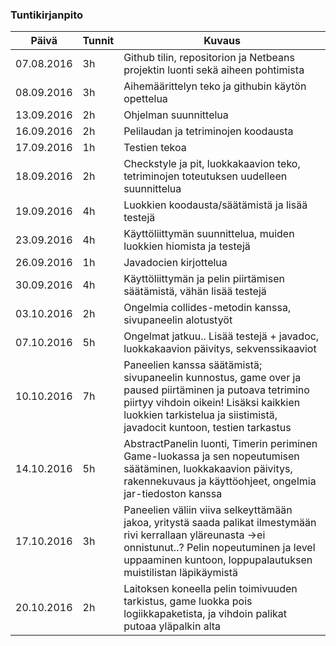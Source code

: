 ### Tuntikirjanpito
Päivä | Tunnit | Kuvaus
--------------- | ----- | ------
07.08.2016 | 3h | Github tilin, repositorion ja Netbeans projektin luonti sekä aiheen pohtimista
08.09.2016 | 3h | Aihemäärittelyn teko ja githubin käytön opettelua
13.09.2016 | 2h | Ohjelman suunnittelua
16.09.2016 | 2h | Pelilaudan ja tetriminojen koodausta
17.09.2016 | 1h | Testien tekoa
18.09.2016 | 2h | Checkstyle ja pit, luokkakaavion teko, tetriminojen toteutuksen uudelleen suunnittelua
19.09.2016 | 4h | Luokkien koodausta/säätämistä ja lisää testejä
23.09.2016 | 4h | Käyttöliittymän suunnittelua, muiden luokkien hiomista ja testejä
26.09.2016 | 1h | Javadocien kirjottelua
30.09.2016 | 4h | Käyttöliittymän ja pelin piirtämisen säätämistä, vähän lisää testejä
03.10.2016 | 2h | Ongelmia collides-metodin kanssa, sivupaneelin alotustyöt
07.10.2016 | 5h | Ongelmat jatkuu.. Lisää testejä + javadoc, luokkakaavion päivitys, sekvenssikaaviot
10.10.2016 | 7h | Paneelien kanssa säätämistä; sivupaneelin kunnostus, game over ja paused piirtäminen ja putoava tetrimino piirtyy vihdoin oikein! Lisäksi kaikkien luokkien tarkistelua ja siistimistä, javadocit kuntoon, testien tarkastus
14.10.2016 | 5h | AbstractPanelin luonti, Timerin periminen Game-luokassa ja sen nopeutumisen säätäminen, luokkakaavion päivitys, rakennekuvaus ja käyttöohjeet, ongelmia jar-tiedoston kanssa
17.10.2016 | 3h | Paneelien väliin viiva selkeyttämään jakoa, yritystä saada palikat ilmestymään rivi kerrallaan yläreunasta ->ei onnistunut..? Pelin nopeutuminen ja level uppaaminen kuntoon, loppupalautuksen muistilistan läpikäymistä
20.10.2016 | 2h | Laitoksen koneella pelin toimivuuden tarkistus, game luokka pois logiikkapaketista, ja vihdoin palikat putoaa yläpalkin alta
